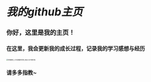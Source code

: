 # ***我的github主页***

### 你好，这里是我的主页！

#### 在这里，我会更新我的成长过程，记录我的学习感想与经历

![]()<img src="/home/zzp/Pictures/柯南壁纸_1_可乐酱兼柯学家_来自小红书网页版.jpg" alt="柯南壁纸_1_可乐酱兼柯学家_来自小红书网页版" style="zoom:25%;" />

#### 请多多指教~
